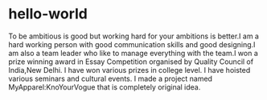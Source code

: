 # hello-world
To be ambitious is good but working hard for your ambitions is better.I am a hard working person with good communication skills and good designing.I am also a team leader who like to manage everything with the team.I won a prize winning award in Essay Competition organised by Quality Council of India,New Delhi.
I have won various prizes in college level.
I have hoisted various seminars and cultural events.
I made a project named MyApparel:KnoYourVogue that is completely original idea.
